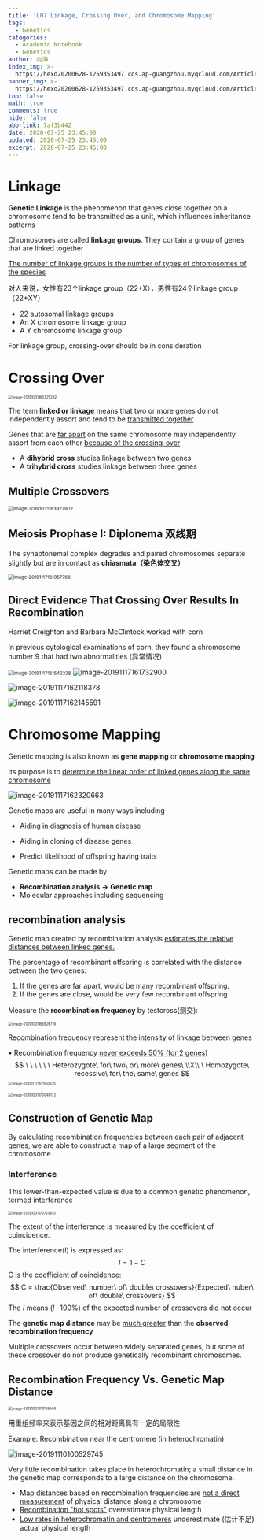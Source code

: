 ```yaml
---
title: 'L07 Linkage, Crossing Over, and Chromosome Mapping'
tags:
  - Genetics
categories:
  - Academic Notebook
  - Genetics
author: 向海
index_img: >-
  https://hexo20200628-1259353497.cos.ap-guangzhou.myqcloud.com/Articles/Academic_Notes/Genetics/20200725_photo_2020-07-09_19-11-59.jpg
banner_img: >-
  https://hexo20200628-1259353497.cos.ap-guangzhou.myqcloud.com/Articles/Academic_Notes/Genetics/20200725_photo_2020-07-10_19-16-57.jpg
top: false
math: true
comments: true
hide: false
abbrlink: 7af3b442
date: 2020-07-25 23:45:00
updated: 2020-07-25 23:45:00
excerpt: 2020-07-25 23:45:00
---
```


# Linkage

**Genetic Linkage** is the phenomenon that genes close together on a chromosome tend to be transmitted as a unit, which influences inheritance patterns

Chromosomes are called **linkage groups**. They contain a group of genes that are linked together

<u>The number of linkage groups is the number of types of chromosomes of the species</u>

对人来说，女性有23个linkage group（22+X），男性有24个linkage group（22+XY）

+ 22 autosomal linkage groups 
+ An X chromosome linkage group 
+ A Y chromosome linkage group

For linkage group, crossing-over should be in consideration

# Crossing Over

<img src="https://20190531-1259353497.cos.ap-guangzhou.myqcloud.com/image-20191031163325232.png" alt="image-20191031163325232" style="zoom:50%;" />

The term **linked or linkage** means that two or more genes do not independently assort and tend to be <u>transmitted together</u>

Genes that are <u>far apart</u> on the same chromosome may independently assort from each other <u>because of the crossing-over</u>

+ A **dihybrid cross** studies linkage between two genes
+ A **trihybrid cross** studies linkage between three genes

## Multiple Crossovers

<img src="https://20190531-1259353497.cos.ap-guangzhou.myqcloud.com/image-20191031163927902.png" alt="image-20191031163927902" style="zoom: 67%;" />

## Meiosis Prophase I: Diplonema 双线期

The synaptonemal complex degrades and paired chromosomes separate slightly but are in contact as **chiasmata（染色体交叉）**

<img src="https://20190531-1259353497.cos.ap-guangzhou.myqcloud.com/image-20191117161357766.png" alt="image-20191117161357766" style="zoom: 67%;" />

## Direct Evidence That Crossing Over Results In Recombination

Harriet Creighton and Barbara McClintock worked with corn 

In previous cytological examinations of corn, they found a chromosome number 9 that had two abnormalities (异常情况)

<img src="https://20190531-1259353497.cos.ap-guangzhou.myqcloud.com/image-20191117161542328.png" alt="image-20191117161542328" style="zoom: 67%;" />

<img src="https://20190531-1259353497.cos.ap-guangzhou.myqcloud.com/image-20191117161732900.png" alt="image-20191117161732900"  />

![image-20191117162118378](https://20190531-1259353497.cos.ap-guangzhou.myqcloud.com/image-20191117162118378.png)

![image-20191117162145591](https://20190531-1259353497.cos.ap-guangzhou.myqcloud.com/image-20191117162145591.png)

# Chromosome Mapping

Genetic mapping is also known as **gene mapping** or **chromosome mapping**

Its purpose is to <u>determine the linear order of linked genes along the same chromosome</u>

![image-20191117162320663](https://20190531-1259353497.cos.ap-guangzhou.myqcloud.com/image-20191117162320663.png)

Genetic maps are useful in many ways including 

+ Aiding in diagnosis of human disease 

+ Aiding in cloning of disease genes 

+ Predict likelihood of offspring having traits

Genetic maps can be made by 

+ **Recombination analysis** **→** **Genetic map** 
+ Molecular approaches including sequencing

## recombination analysis

Genetic map created by recombination analysis <u>estimates the relative distances between linked genes.</u>

The percentage of recombinant offspring is correlated with the distance between the two genes:

1. If the genes are far apart, would be many recombinant offspring.
2. If the genes are close, would be very few recombinant offspring

Measure the **recombination frequency** by testcross(测交):

<img src="https://20190531-1259353497.cos.ap-guangzhou.myqcloud.com/image-20191031165626719.png" alt="image-20191031165626719" style="zoom:50%;" />

Recombination frequency represent the intensity of linkage between genes

• Recombination frequency <u>never exceeds 50% (for 2 genes)</u>
$$
\ \ \ \ \ \ Heterozygote\  for\  two\  or\  more\  genes\ 
\\X\\
\ Homozygote\  recessive\  for\  the\  same\  genes
$$
<img src="https://20190531-1259353497.cos.ap-guangzhou.myqcloud.com/image-20191117162550635.png" alt="image-20191117162550635" style="zoom: 50%;" />

<img src="https://20190531-1259353497.cos.ap-guangzhou.myqcloud.com/image-20191031170049172.png" alt="image-20191031170049172" style="zoom: 50%;" />

## Construction of Genetic Map

By calculating recombination frequencies between each pair of adjacent genes, we are able to construct a map of a large segment of the chromosome

### Interference

This lower-than-expected value is due to a common genetic phenomenon, termed interference

<img src="https://20190531-1259353497.cos.ap-guangzhou.myqcloud.com/image-20191031170729610.png" alt="image-20191031170729610" style="zoom:50%;" />

The extent of the interference is measured by the coefficient of coincidence.

The interference(I) is expressed as:
$$
I = 1-C
$$
C is the coefficient of coincidence:
$$
C = \frac{Observed\ number\ of\ double\ crossovers}{Expected\ nuber\ of\ double\ crossovers}
$$
The $I$ means $(I \cdot 100\%)$ of the expected number of crossovers did not occur

The **genetic map distance** may be <u>much greater</u> than the **observed recombination frequency**

Multiple crossovers occur between widely separated genes, but some of these crossover do not produce genetically recombinant chromosomes.

## Recombination Frequency Vs. Genetic Map Distance

<img src="https://20190531-1259353497.cos.ap-guangzhou.myqcloud.com/image-20191031171709849.png" alt="image-20191031171709849" style="zoom: 50%;" />

用重组频率来表示基因之间的相对距离具有一定的局限性

Example: Recombination near the centromere (in heterochromatin)

<img src="https://20190531-1259353497.cos.ap-guangzhou.myqcloud.com/image-20191110100529745.png" alt="image-20191110100529745"  />

Very little recombination takes place in heterochromatin; a small distance in the genetic map corresponds to a large distance on the chromosome.

+ Map distances based on recombination frequencies are <u>not a direct measurement</u> of physical distance along a chromosome
+ <u>Recombination "hot spots"</u> overestimate physical length
+ <u>Low rates in heterochromatin and centromeres</u> underestimate (估计不足) actual physical length

